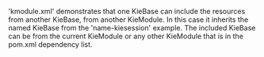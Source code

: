 'kmodule.xml' demonstrates that one KieBase can include the resources from another KieBase, from another KieModule. In this case it inherits the named KieBase from the 'name-kiesession' example. The included KieBase can be from the current KieModule or any other KieModule that is in the pom.xml dependency list.